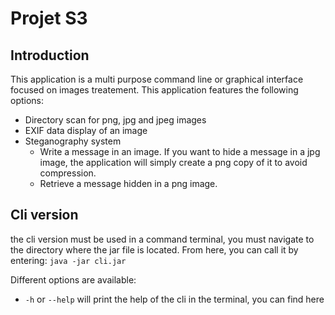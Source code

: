# Projet S3

## Introduction

This application is a multi purpose command line or graphical interface focused on images treatement.
This application features the following options:
* Directory scan for png, jpg and jpeg images
* EXIF data display of an image
* Steganography system
  * Write a message in an image. If you want to hide a message in a jpg image, the application will simply create a png copy of it to avoid compression.
  * Retrieve a message hidden in a png image.

## Cli version
the cli version must be used in a command terminal, you must navigate to the directory where the jar file is located. From here, you can call it by entering: `java -jar cli.jar`

Different options are available:
* `-h` or `--help` will print the help of the cli in the terminal, you can find here 
